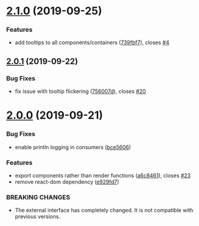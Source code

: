 # [2.1.0](https://github.com/agiledigital/mule-preview/compare/v2.0.1...v2.1.0) (2019-09-25)


### Features

* add tooltips to all components/containers ([739fbf7](https://github.com/agiledigital/mule-preview/commit/739fbf7)), closes [#4](https://github.com/agiledigital/mule-preview/issues/4)

## [2.0.1](https://github.com/agiledigital/mule-preview/compare/v2.0.0...v2.0.1) (2019-09-22)


### Bug Fixes

* fix issue with tooltip flickering ([756007d](https://github.com/agiledigital/mule-preview/commit/756007d)), closes [#20](https://github.com/agiledigital/mule-preview/issues/20)

# [2.0.0](https://github.com/agiledigital/mule-preview/compare/v1.0.18...v2.0.0) (2019-09-21)


### Bug Fixes

* enable println logging in consumers ([bce5606](https://github.com/agiledigital/mule-preview/commit/bce5606))


### Features

* export components rather than render functions ([a6c8461](https://github.com/agiledigital/mule-preview/commit/a6c8461)), closes [#23](https://github.com/agiledigital/mule-preview/issues/23)
* remove react-dom dependency ([e929fd7](https://github.com/agiledigital/mule-preview/commit/e929fd7))


### BREAKING CHANGES

* The external interface has completely changed. It is not compatible with previous
versions.
